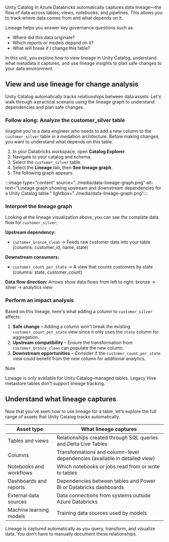 Unity Catalog in Azure Databricks automatically captures data lineage—the flow of data across tables, views, notebooks, and pipelines. This allows you to track where data comes from and what depends on it.  

Lineage helps you answer key governance questions such as:

- Where did this data originate?
- Which reports or models depend on it?
- What will break if I change this table?

In this unit, you explore how to view lineage in Unity Catalog, understand what metadata it captures, and use lineage insights to plan safe changes to your data environment.

## View and use lineage for change analysis

Unity Catalog automatically tracks relationships between data assets. Let's walk through a practical scenario using the lineage graph to understand dependencies and plan safe changes.

### Follow along: Analyze the customer_silver table

Imagine you're a data engineer who needs to add a new column to the `customer_silver` table in a medallion architecture. Before making changes, you want to understand what depends on this table.

1. In your Databricks workspace, open **Catalog Explorer**.  
2. Navigate to your catalog and schema.  
3. Select the `customer_silver` table.  
4. Select the **Lineage** tab, then **See lineage graph**.
5. The following graph appears.  

:::image type="content" source="../media/data-lineage-graph.png" alt-text="Lineage graph showing upstream and downstream dependencies for a Unity Catalog table." lightbox="../media/data-lineage-graph.png":::

### Interpret the lineage graph

Looking at the lineage visualization above, you can see the complete data flow for `customer_silver`:

**Upstream dependency:**

- `customer_bronze_clean` → Feeds raw customer data into your table (columns: customer_id, name, state)

**Downstream consumers:**

- `customer_count_per_state` → A view that counts customers by state (columns: state, customer_count)

**Data flow direction:** Arrows show data flows from left to right: bronze → silver → analytics view

### Perform an impact analysis

Based on this lineage, here's what adding a column to `customer_silver` affects:

1. **Safe change** – Adding a column won't break the existing `customer_count_per_state` view since it only uses the `state` column for aggregation.
2. **Upstream compatibility** – Ensure the transformation from `customer_bronze_clean` can populate the new column.
3. **Downstream opportunities** – Consider if the `customer_count_per_state` view could benefit from the new column for additional analytics.

> [!NOTE]
> Lineage is only available for Unity Catalog–managed tables. Legacy Hive metastore tables don't support lineage tracking.

## Understand what lineage captures

Now that you've seen how to use lineage for a table, let's explore the full range of assets that Unity Catalog tracks automatically.

| **Asset type** | **What lineage captures** |
|----------------|----------------------------|
| Tables and views | Relationships created through SQL queries and Delta Live Tables |
| Columns | Transformations and column-level dependencies (available in detailed view) |
| Notebooks and workflows | Which notebooks or jobs read from or write to tables |
| Dashboards and reports | Dependencies between tables and Power BI or Databricks dashboards |
| External data sources | Data connections from systems outside Azure Databricks |
| Machine learning models | Training data sources used by models |

Lineage is captured automatically as you query, transform, and visualize data. You don't have to manually document these relationships.
